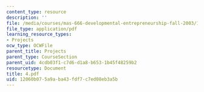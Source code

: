 ```yaml
---
content_type: resource
description: ''
file: /media/courses/mas-666-developmental-entrepreneurship-fall-2003/12060b075a9aba43fdf7c7ed08eb3a5b_4.pdf
file_type: application/pdf
learning_resource_types:
- Projects
ocw_type: OCWFile
parent_title: Projects
parent_type: CourseSection
parent_uid: 4cdb03f1-c7d6-d1a8-b653-1b45f48259b2
resourcetype: Document
title: 4.pdf
uid: 12060b07-5a9a-ba43-fdf7-c7ed08eb3a5b
---
```

